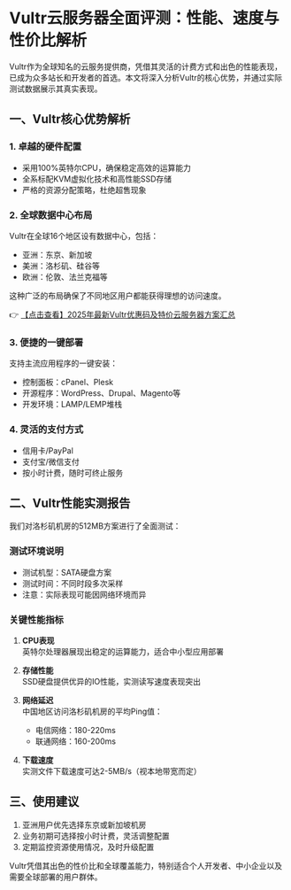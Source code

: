 # Vultr云服务器全面评测：性能、速度与性价比解析

Vultr作为全球知名的云服务提供商，凭借其灵活的计费方式和出色的性能表现，已成为众多站长和开发者的首选。本文将深入分析Vultr的核心优势，并通过实际测试数据展示其真实表现。

## 一、Vultr核心优势解析

### 1. 卓越的硬件配置
- 采用100%英特尔CPU，确保稳定高效的运算能力
- 全系标配KVM虚拟化技术和高性能SSD存储
- 严格的资源分配策略，杜绝超售现象

### 2. 全球数据中心布局
Vultr在全球16个地区设有数据中心，包括：
- 亚洲：东京、新加坡
- 美洲：洛杉矶、硅谷等
- 欧洲：伦敦、法兰克福等

这种广泛的布局确保了不同地区用户都能获得理想的访问速度。

👉 [【点击查看】2025年最新Vultr优惠码及特价云服务器方案汇总](https://bit.ly/VuLtr)

### 3. 便捷的一键部署
支持主流应用程序的一键安装：
- 控制面板：cPanel、Plesk
- 开源程序：WordPress、Drupal、Magento等
- 开发环境：LAMP/LEMP堆栈

### 4. 灵活的支付方式
- 信用卡/PayPal
- 支付宝/微信支付
- 按小时计费，随时可终止服务

## 二、Vultr性能实测报告

我们对洛杉矶机房的512MB方案进行了全面测试：

### 测试环境说明
- 测试机型：SATA硬盘方案
- 测试时间：不同时段多次采样
- 注意：实际表现可能因网络环境而异

### 关键性能指标
1. **CPU表现**  
   英特尔处理器展现出稳定的运算能力，适合中小型应用部署

2. **存储性能**  
   SSD硬盘提供优异的IO性能，实测读写速度表现突出

3. **网络延迟**  
   中国地区访问洛杉矶机房的平均Ping值：
   - 电信网络：180-220ms
   - 联通网络：160-200ms

4. **下载速度**  
   实测文件下载速度可达2-5MB/s（视本地带宽而定）

## 三、使用建议
1. 亚洲用户优先选择东京或新加坡机房
2. 业务初期可选择按小时计费，灵活调整配置
3. 定期监控资源使用情况，及时升级配置

Vultr凭借其出色的性价比和全球覆盖能力，特别适合个人开发者、中小企业以及需要全球部署的用户群体。
